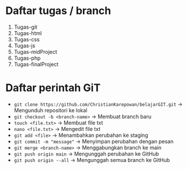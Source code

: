 # Daftar tugas / branch
1. Tugas-git
2. Tugas-html
3. Tugas-css
4. Tugas-js
5. Tugas-midProject
6. Tugas-php
7. Tugas-finalProject
   
# Daftar perintah GiT
- `git clone https://github.com/ChristianKarepowan/belajarGIT.git` → Mengunduh repositori ke lokal
- `git checkout -b <branch-name>` → Membuat branch baru
- `touch <file.txt>` → Membuat file txt
- `nano <file.txt>` → Mengedit file txt
- `git add <file>` → Menambahkan perubahan ke staging
- `git commit -m "message"` → Menyimpan perubahan dengan pesan
- `git merge <branch-name>` → Menggabungkan branch ke main
- `git push origin main` → Mengunggah perubahan ke GitHub
- `git push origin --all` → Mengunggah semua branch ke GitHub

